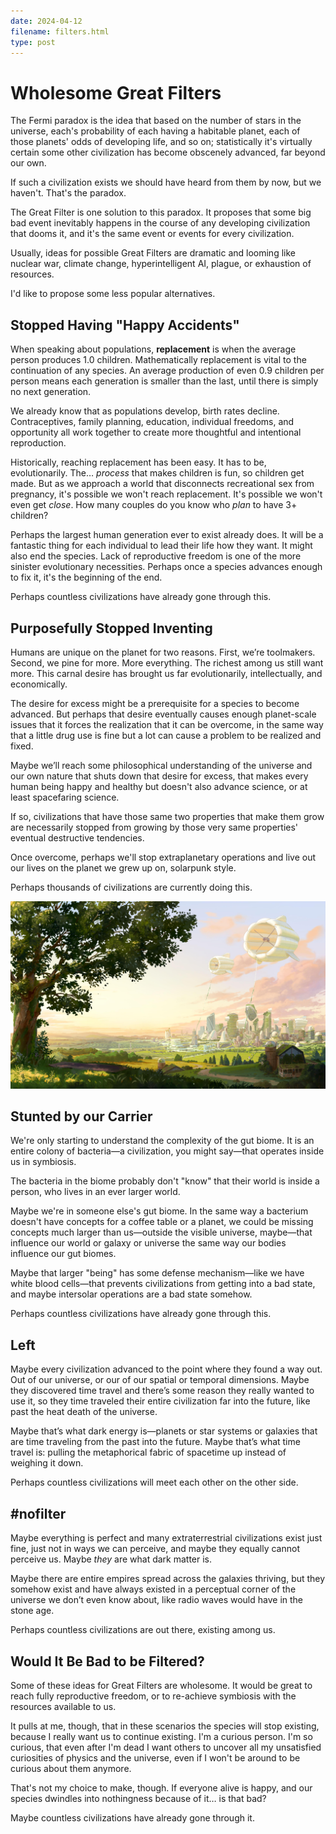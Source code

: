 ```yaml
---
date: 2024-04-12
filename: filters.html
type: post
---
```


# Wholesome Great Filters

The Fermi paradox is the idea that based on the number of stars in the universe,
each's probability of each having a habitable planet,
each of those planets' odds of developing life, and so on;
statistically it's virtually certain some other civilization has become obscenely advanced,
far beyond our own.

If such a civilization exists we should have heard from them by now, but we haven't.
That's the paradox.

The Great Filter is one solution to this paradox.
It proposes that some big bad event inevitably happens in the course of any developing civilization that dooms it,
and it's the same event or events for every civilization.

Usually, ideas for possible Great Filters are dramatic and looming like
nuclear war, climate change, hyperintelligent AI, plague, or exhaustion of resources.

I'd like to propose some less popular alternatives.

## Stopped Having "Happy Accidents"

When speaking about populations, **replacement** is when the average person produces 1.0 children.
Mathematically replacement is vital to the continuation of any species.
An average production of even 0.9 children per person means each generation is smaller than the last,
until there is simply no next generation.

We already know that as populations develop, birth rates decline.
Contraceptives, family planning, education, individual freedoms, and opportunity
all work together to create more thoughtful and intentional reproduction.

Historically, reaching replacement has been easy.
It has to be, evolutionarily.
The… *process* that makes children is fun, so children get made.
But as we approach a world that disconnects recreational sex from pregnancy,
it's possible we won't reach replacement.
It's possible we won't even get _close_.
How many couples do you know who _plan_ to have 3+ children?

Perhaps the largest human generation ever to exist already does.
It will be a fantastic thing for each individual to lead their life how they want.
It might also end the species.
Lack of reproductive freedom is one of the more sinister evolutionary necessities.
Perhaps once a species advances enough to fix it, it's the beginning of the end.

Perhaps countless civilizations have already gone through this.

## Purposefully Stopped Inventing

Humans are unique on the planet for two reasons.
First, we’re toolmakers.
Second, we pine for more.
More everything.
The richest among us still want more.
This carnal desire has brought us far evolutionarily, intellectually, and economically.

The desire for excess might be a prerequisite for a species to become advanced.
But perhaps that desire eventually causes enough planet-scale issues that it forces the realization that it can be overcome,
in the same way that a little drug use is fine but a lot can cause a problem to be realized and fixed.

Maybe we’ll reach some philosophical understanding of the universe and our own nature that shuts down that desire for excess,
that makes every human being happy and healthy but doesn't also advance science,
or at least spacefaring science.

If so, civilizations that have those same two properties that make them grow
are necessarily stopped from growing by those very same properties' eventual destructive tendencies.

Once overcome, perhaps we'll stop extraplanetary operations and live out our lives on the planet we grew up on,
solarpunk style.

Perhaps thousands of civilizations are currently doing this.

![An illustration of a solarpunk landscape, heavy with greenery and windmills.](/img/solarpunk.jpg)


## Stunted by our Carrier

We're only starting to understand the complexity of the gut biome.
It is an entire colony of bacteria—a civilization, you might say—that operates inside us in symbiosis.

The bacteria in the biome probably don't "know" that their world is inside a person,
who lives in an ever larger world.

Maybe we're in someone else's gut biome.
In the same way a bacterium doesn't have concepts for a coffee table or a planet,
we could be missing concepts much larger than us—outside the visible universe, maybe—that
influence our world or galaxy or universe the same way our bodies influence our gut biomes.

Maybe that larger "being" has some defense mechanism—like we
have white blood cells—that prevents civilizations from getting into a bad state,
and maybe intersolar operations are a bad state somehow.

Perhaps countless civilizations have already gone through this.

## Left

Maybe every civilization advanced to the point where they found a way out.
Out of our universe, or our of our spatial or temporal dimensions.
Maybe they discovered time travel and there’s some reason they really wanted to use it, so they time traveled their entire civilization far into the future, like past the heat death of the universe.

Maybe that’s what dark energy is—planets or star systems or galaxies that are time traveling from the past into the future.
Maybe that’s what time travel is:
pulling the metaphorical fabric of spacetime up instead of weighing it down.

Perhaps countless civilizations will meet each other on the other side.


## #nofilter

Maybe everything is perfect and many extraterrestrial civilizations exist just fine,
just not in ways we can perceive,
and maybe they equally cannot perceive us.
Maybe _they_ are what dark matter is.

Maybe there are entire empires spread across the galaxies thriving, but they somehow exist and have always existed in a perceptual corner of the universe we don’t even know about,
like radio waves would have in the stone age.

Perhaps countless civilizations are out there, existing among us.


## Would It Be Bad to be Filtered?

Some of these ideas for Great Filters are wholesome.
It would be great to reach fully reproductive freedom,
or to re-achieve symbiosis with the resources available to us.

It pulls at me, though, that in these scenarios the species will stop existing,
because I really want us to continue existing.
I'm a curious person.
I'm so curious, that even after I'm dead I want others to uncover all my unsatisfied curiosities of physics and the universe,
even if I won't be around to be curious about them anymore.

That's not my choice to make, though.
If everyone alive is happy,
and our species dwindles into nothingness because of it…
is that bad?

Maybe countless civilizations have already gone through it.
